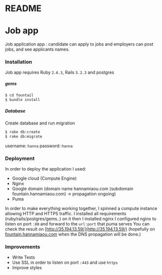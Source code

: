 # README

# Job app

Job application app : candidate can apply to jobs and employers can post jobs, and see applicants names.


### Installation

Job app requires Ruby `2.6.3`,  Rails `5.2.3` and postgres

##### gems

```sh
$ cd fountail
$ bundle install
```

#####  Database

Create database and run migration

```sh
$ rake db:create
$ rake db:migrate
```
username: `hanna`
password: `hanna`
### Deployment

In order to deploy the application I used:
- Google cloud (Compute Engine)
- Nginx
- Google domain (domain name hannamiaou.com (subdomain fountain.hannamiaou.com) -> propagation ongoing)
- Puma

In order to make everything working together, I spinned a compute instance allowing HTTP and HTTPS traffic.
I installed all requirements (ruby/rails/postgres/gems..) on it then I installed nginx
I configured nginx to listen on port `:80` and forward to the `url:port` that puma serves
You can check the result on [http://35.194.13.59/](http://35.194.13.59/) (hopefully on [fountain.hannamiaou.com](fountain.hannamiaou.com) when the DNS propagation will be done.)


### Improvements

 - Write Tests
 - Use SSL in order to listen on port `:443` and use `https`
 - Improve styles 
